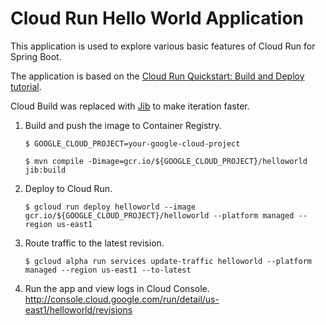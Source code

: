 # Cloud Run Hello World Application

This application is used to explore various basic features of Cloud Run for Spring Boot.

The application is based on the [Cloud Run Quickstart: Build and Deploy tutorial](https://cloud.google.com/run/docs/quickstarts/build-and-deploy).

Cloud Build was replaced with [Jib](https://github.com/GoogleContainerTools/jib/tree/master/jib-maven-plugin#quickstart) to make iteration faster.


1. Build and push the image to Container Registry.
    ````
    $ GOOGLE_CLOUD_PROJECT=your-google-cloud-project
    
    $ mvn compile -Dimage=gcr.io/${GOOGLE_CLOUD_PROJECT}/helloworld jib:build
    ````

1. Deploy to Cloud Run.
    ````
    $ gcloud run deploy helloworld --image gcr.io/${GOOGLE_CLOUD_PROJECT}/helloworld --platform managed --region us-east1
    ````

1. Route traffic to the latest revision.
    ````
   $ gcloud alpha run services update-traffic helloworld --platform managed --region us-east1 --to-latest
   ````

1. Run the app and view logs in Cloud Console.
http://console.cloud.google.com/run/detail/us-east1/helloworld/revisions
